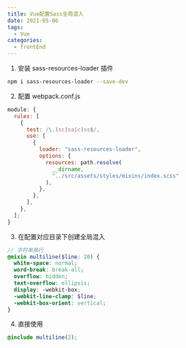 ```yaml
---
title: Vue配置Sass全局混入
date: 2021-05-06
tags:
  - Vue
categories:
  - frontEnd
---
```


1. 安装 sass-resources-loader 插件
<!-- more -->

```bash
npm i sass-resources-loader --save-dev
```

2. 配置 webpack.conf.js

```javascript
module: {
  rules: [
    {
      test: /\.(sc|sa|c)ss$/,
      use: [
        {
          loader: "sass-resources-loader",
          options: {
            resources: path.resolve(
              __dirname,
              "../src/assets/styles/mixins/index.scss"
            ),
          },
        },
      ],
    },
  ];
}
```

3. 在配置对应目录下创建全局混入

```scss
// 字符串换行
@mixin multiline($line: 20) {
  white-space: normal;
  word-break: break-all;
  overflow: hidden;
  text-overflow: ellipsis;
  display: -webkit-box;
  -webkit-line-clamp: $line;
  -webkit-box-orient: vertical;
}
```

4. 直接使用

```scss
@include multiline(2);
```
